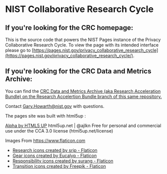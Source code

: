 # NIST Collaborative Research Cycle

## If you're looking for the CRC homepage:
This is the source code that powers the NIST Pages instance of the Privacy Collaborative Research Cycle. To view the page with its intended interface please go to [https://pages.nist.gov/privacy_collaborative_research_cycle](https://pages.nist.gov/privacy_collaborative_research_cycle/). 

## If you're looking for the CRC Data and Metrics Archive: 
You can find the [CRC Data and Metrics Archive (aka Research Acceleration Bundle) on the Research Accelertion Bundle branch of this same repository.](https://github.com/usnistgov/privacy_collaborative_research_cycle/tree/research-acceleration-bundle)


Contact [Gary.Howarth@nist.gov](mailto:gary.howarth@nist.gov) with questions.

The pages site was built with html5up :

[Alpha by HTML5 UP](https://html5up.net/alpha) html5up.net | @ajlkn Free for personal and commercial use under the CCA 3.0 license (html5up.net/license)

Images From https://www.flaticon.com
 * <a href="https://www.flaticon.com/free-icons/research" title="research icons">Research icons created by srip - Flaticon</a>
 * <a href="https://www.flaticon.com/free-icons/gear" title="gear icons">Gear icons created by Eucalyp - Flaticon</a>
 * <a href="https://www.flaticon.com/free-icons/responsibility" title="responsibility icons">Responsibility icons created by surang - Flaticon</a>
 * <a href="https://www.flaticon.com/free-icons/transition" title="transition icons">Transition icons created by Freepik - Flaticon</a>

